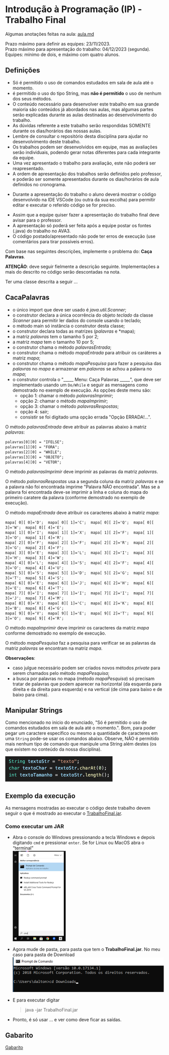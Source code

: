 # Introdução à Programação (IP) - Trabalho Final

Algumas anotações feitas na aula: [aula.md](./aula.md "aula.md")  

Prazo máximo para definir as equipes: 23/11/2023.  
Prazo máximo para apresentação do trabalho: 04/12/2023 (segunda).  
Equipes: mínimo de dois, e máximo com quatro alunos.  

## Definições

- Só é permitido o uso de comandos estudados em sala de aula até o momento.  
- é permitido o uso do tipo String, mas **não é permitido** o uso de nenhum dos seus métodos.  
- O conteúdo necessário para desenvolver este trabalho em sua grande maioria são conteúdos já abordados nas aulas, mas algumas partes serão explicadas durante as aulas destinadas ao desenvolvimento do trabalho.  
- As dúvidas referente a este trabalho serão respondidas SOMENTE durante os dias/horários das nossas aulas.  
- Lembre de consultar o repositório desta disciplina para ajudar no desenvolvimento deste trabalho.  
- Os trabalhos podem ser desenvolvidos em equipe, mas as avaliações serão individuais, podendo gerar notas diferentes para cada integrante da equipe.  
- Uma vez apresentado o trabalho para avaliação, este não poderá ser reapresentado.  
- A ordem de apresentação dos trabalhos serão definidos pelo professor, e poderão ser somente apresentados durante os dias/horários de aula definidos no cronograma.  
<!-- - O professor criar uma chamada com TODOS os integrantes da equipe, e num primeiro momento vai conversar individualmente com cada integrante da equipe, e no final com todos integrantes juntos.   -->
<!-- - O professor vai conversar individualmente com cada integrante da equipe, e no final com todos integrantes juntos.  
- Durante a chamada o aluno precisará compartilhar sua tela e, eventualmente, abrir sua câmera para conversar com o professor. No caso do compartilhamento de tela, o aluno deverá mostrar o código desenvolvido na IDE VSCode (ou outra da sua escolha) para permitir editar e executar o referido código se for preciso.   -->
- Durante a apresentação do trabalho o aluno deverá mostrar o código desenvolvido na IDE VSCode (ou outra da sua escolha) para permitir editar e executar o referido código se for preciso.  
<!-- - Assim que quiserem fazer a apresentação do trabalho final avisem para o professor usando o seu canal individual no MS-Teams.   -->
- Assim que a equipe quiser fazer a apresentação do trabalho final deve avisar para o professor.  
- A apresentação só poderá ser feita após a equipe postar os fontes (.java) do trabalho no AVA3.  
- O código postado/apresentado não pode ter erros de execução (use comentários para tirar possíveis erros).  

Com base nas seguintes descrições, implemente o problema do: **Caça Palavras**.  

**ATENÇÃO**: deve seguir fielmente a descrição seguinte. Implementações a mais do descrito no código serão descontadas na nota.  

Ter uma classe descrita a seguir …  

## CacaPalavras

- o único import que deve ser usado é *java.util.Scanner*;  
- o construtor declara a única ocorrência do objeto *teclado* da classe *Scanner* para permitir ler dados do console usando o teclado;
- o método main só instância o construtor desta classe;  
- o construtor declara todas as matrizes (*palavras* e *mapa);  
- a matriz *palavras* tem o tamanho 5 por 2;  
- a matriz *mapa* tem o tamanho 10 por 5;  
- o construtor chama o método *palavrasEntrada*;  
- o construtor chama o método *mapaEntrada* para atribuir os caráteres a matriz *mapa*;  
- o construtor chama o método *mapaPesquisa* para fazer a pesquisa das *palavras* no *mapa* e armazenar em *palavras* se achou a palavra no *mapa*;  
- o construtor controla o "_____ Menu: Caça Palavras _____", que deve ser implementado usando um ```Do/While``` e seguir as mensagens como demostrado no exemplo de execução. As opções deste menu são:  
  - opção 1: chamar o método *palavrasImprimir*;  
  - opção 2: chamar o método *mapaImprimir*;  
  - opção 3: chamar o método *palavrasRespostas*;  
  - opção 4: sair;  
  - consistir se foi digitado uma opção errada "Opção ERRADA!...".

O método *palavrasEntrada* deve atribuir as palavras abaixo à matriz *palavras*:

    palavras[0][0] = "IFELSE";  
    palavras[1][0] = "FORA";  
    palavras[2][0] = "WHILE";  
    palavras[3][0] = "OBJETO";  
    palavras[4][0] = "VETOR";  

O método *palavrasImprimir* deve imprimir as palavras da matriz *palavras*.  

O método *palavrasRespostas* usa a segunda coluna da matriz *palavras* e se a palavra não foi encontrada imprime "Palavra NÃO encontrada". Mas se a palavra foi encontrada deve-se imprimir a linha e coluna do mapa do primeiro caratere da palavra (conforme demostrado no exemplo de execução).  

O método *mapaEntrada* deve atribuir os caracteres abaixo à matriz *mapa*:

    mapa[ 0][ 0]='D';  mapa[ 0][ 1]='C';  mapa[ 0][ 2]='Q';  mapa[ 0][ 3]='W';  mapa[ 0][ 4]='E';
    mapa[ 1][ 0]='I';  mapa[ 1][ 1]='X';  mapa[ 1][ 2]='F';  mapa[ 1][ 3]='O';  mapa[ 1][ 4]='R';
    mapa[ 2][ 0]='F';  mapa[ 2][ 1]='F';  mapa[ 2][ 2]='R';  mapa[ 2][ 3]='G';  mapa[ 2][ 4]='F';
    mapa[ 3][ 0]='E';  mapa[ 3][ 1]='L';  mapa[ 3][ 2]='I';  mapa[ 3][ 3]='H';  mapa[ 3][ 4]='W';
    mapa[ 4][ 0]='L';  mapa[ 4][ 1]='S';  mapa[ 4][ 2]='F';  mapa[ 4][ 3]='O';  mapa[ 4][ 4]='U';
    mapa[ 5][ 0]='S';  mapa[ 5][ 1]='D';  mapa[ 5][ 2]='G';  mapa[ 5][ 3]='T';  mapa[ 5][ 4]='S';
    mapa[ 6][ 0]='E';  mapa[ 6][ 1]='J';  mapa[ 6][ 2]='H';  mapa[ 6][ 3]='E';  mapa[ 6][ 4]='T';
    mapa[ 7][ 0]='I';  mapa[ 7][ 1]='I';  mapa[ 7][ 2]='I';  mapa[ 7][ 3]='J';  mapa[ 7][ 4]='M';
    mapa[ 8][ 0]='X';  mapa[ 8][ 1]='C';  mapa[ 8][ 2]='K';  mapa[ 8][ 3]='B';  mapa[ 8][ 4]='G';
    mapa[ 9][ 0]='V';  mapa[ 9][ 1]='E';  mapa[ 9][ 2]='T';  mapa[ 9][ 3]='O';  mapa[ 9][ 4]='R';

O método *mapaImprimir* deve imprimir os caracteres da matriz *mapa* conforme demostrado no exemplo de execução.  

O método *mapaPesquisa* faz a pesquisa para verificar se as palavras da matriz *palavras* se encontram na matriz *mapa*.  

**Observações**:  

- caso julgue necessário podem ser criados novos métodos *private* para serem chamados pelo método *mapaPesquisa*;  
- a busca por palavras no mapa (método *mapaPesquisa*) só precisam tratar de palavras que podem aparecer na horizontal (da esquerda para direita e da direita para esquerda) e na vertical (de cima para baixo e de baixo para cima).  

## Manipular Strings

Como mencionado no inicio do enunciado, "Só é permitido o uso de comandos estudados em sala de aula até o momento.". Bom, para poder pegar um caractere específico ou mesmo a quantidade de caracteres em uma ```String``` pode-se usar os comandos abaixo. Observe, NÃO é permitido mais nenhum tipo de comando que manipule uma String além destes (os que existem no conteúdo da nossa disciplina).  

![Uso do String](imgs/UsoString.png "Uso do String")  

## Exemplo da execução

As mensagens mostradas ao executar o código deste trabalho devem seguir o que é mostrado ao executar o [TrabalhoFinal.jar](TrabalhoFinal.jar "TrabalhoFinal.jar").  

### Como executar um JAR

- Abra o console do Windows pressionando a tecla Windows e depois digitando ```cmd``` e pressionar ```enter```. Se for Linux ou MacOS abra o “terminal"  
![cmd Windows](imgs/cmdWindows.png "cmd Windows")  

- Agora mude de pasta, para pasta que tem o **TrabalhoFinal.jar**. No meu caso para pasta de Download  
![pasta download](imgs/pastaDownload.png "pasta download")  

- E para executar digitar

  > java -jar TrabalhoFinal.jar

- Pronto, é só usar ... e ver como deve ficar as saídas.

## Gabarito

[Gabarito](gabarito.md "Gabarito")  

<!-- 
Extender o Trabalho Final

Seria só para deixar como pesquisa a mais a ser disponibilizado depois da entrega do trabalho.
Poderias usar o fonte que tem mais classes, e é otimizado, e imprime colorido e extender:
1) ler palavras digitadas
  Já associar uma cor para cada palavra, e quando mostrar as palavras mostrar na cor certa. E no mapa usar a cor da palavra para mostrar a respectiva palavra.
2) criar o mapa dinâmico:
  2.1) pedir o tamanho do mapa (cuidar para não ser um mapa pequeno)
  2.2) preencher todo o mapa com letras aleatórias
  2.3) criar um novo mapa boolean, e preencher com true tudo
  2.4) sortear uma linha e coluna dentro do mapa, e tentar colocar a palavra tentando se todas as posições da nova palavra estão livres no mapa (se são true). Se der mudar todas as posições ocupadas pela nova palavra para false. Assim já testar se está tentando colocar um carácter da palavra fora do mapa. Senão conseguir, sortear novamente linha e coluna do inicio da palavra no mapa.
3) permitir que o usuário indique a palavra no mapa, se acertar avança.
    Já vai marcando com cores as palavras
4) se acertar tudo termina e mostra a resposta
-->